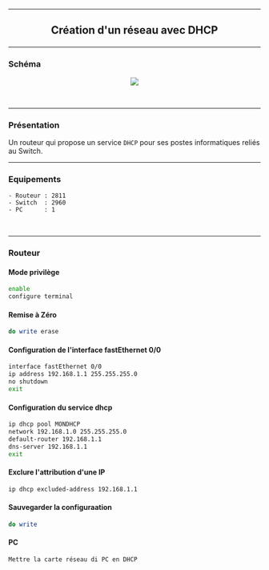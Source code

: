 ----------------------------------------------------------------------------------------------------------------------------------
## <p align='center'> Création d'un réseau avec DHCP </p>


----------------------------------------------------------------------------------------------------------------------------------
### Schéma
<p align='center'><img src='https://github.com/dexter74/Cisco/assets/35907/4ed81add-83bd-45d5-90df-6c7664c53972'> </p>
<br />


----------------------------------------------------------------------------------------------------------------------------------
### Présentation
Un routeur qui propose un service `DHCP` pour ses postes informatiques reliés au Switch. 
<br />

----------------------------------------------------------------------------------------------------------------------------------
### Equipements
```
- Routeur : 2811
- Switch  : 2960
- PC      : 1
```
<br />

----------------------------------------------------------------------------------------------------------------------------------
### Routeur
#### Mode privilège
```bash
enable
configure terminal
```
#### Remise à Zéro
```bash
do write erase
```
#### Configuration de l'interface fastEthernet 0/0
```bash
interface fastEthernet 0/0
ip address 192.168.1.1 255.255.255.0
no shutdown
exit
```
#### Configuration du service dhcp
```bash
ip dhcp pool MONDHCP
network 192.168.1.0 255.255.255.0
default-router 192.168.1.1
dns-server 192.168.1.1
exit
```

#### Exclure l'attribution d'une IP
```bash
ip dhcp excluded-address 192.168.1.1
```
#### Sauvegarder la configuraation
```bash
do write
```
#### PC
```
Mettre la carte réseau di PC en DHCP
```
